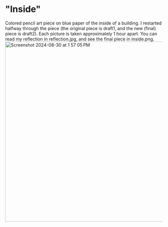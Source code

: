 # "Inside"

Colored pencil art piece on blue paper of the inside of a building. I restarted halfway through the piece (the original piece is draft1, and the new (final) piece is draft2). Each picture is taken approximately 1 hour apart. You can read my reflection in reflection.jpg, and see the final piece in inside.png.
<img width="576" alt="Screenshot 2024-08-30 at 1 57 05 PM" src="https://github.com/user-attachments/assets/d2d84fbd-85ea-4946-a371-1a0f70cdb55e">
